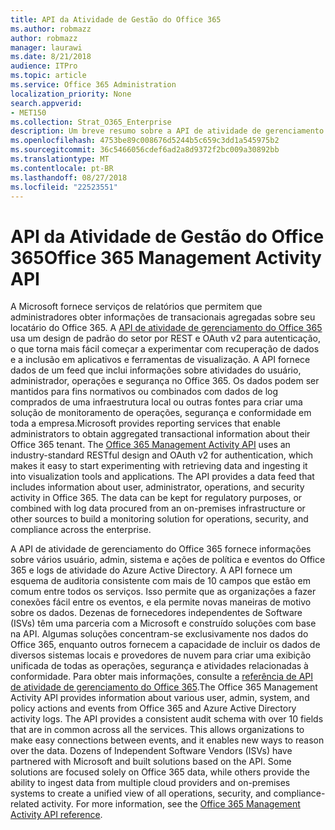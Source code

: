 ```yaml
---
title: API da Atividade de Gestão do Office 365
ms.author: robmazz
author: robmazz
manager: laurawi
ms.date: 8/21/2018
audience: ITPro
ms.topic: article
ms.service: Office 365 Administration
localization_priority: None
search.appverid:
- MET150
ms.collection: Strat_O365_Enterprise
description: Um breve resumo sobre a API de atividade de gerenciamento do Office 365.
ms.openlocfilehash: 4753be89c008676d5244b5c659c3dd1a545975b2
ms.sourcegitcommit: 36c5466056cdef6ad2a8d9372f2bc009a30892bb
ms.translationtype: MT
ms.contentlocale: pt-BR
ms.lasthandoff: 08/27/2018
ms.locfileid: "22523551"
---
```

# <a name="office-365-management-activity-api"></a><span data-ttu-id="80d08-103">API da Atividade de Gestão do Office 365</span><span class="sxs-lookup"><span data-stu-id="80d08-103">Office 365 Management Activity API</span></span>
<span data-ttu-id="80d08-p101">A Microsoft fornece serviços de relatórios que permitem que administradores obter informações de transacionais agregadas sobre seu locatário do Office 365. A [API de atividade de gerenciamento do Office 365](https://docs.microsoft.com/office/office-365-management-api/office-365-management-apis-overview) usa um design de padrão do setor por REST e OAuth v2 para autenticação, o que torna mais fácil começar a experimentar com recuperação de dados e a inclusão em aplicativos e ferramentas de visualização. A API fornece dados de um feed que inclui informações sobre atividades do usuário, administrador, operações e segurança no Office 365. Os dados podem ser mantidos para fins normativos ou combinados com dados de log comprados de uma infraestrutura local ou outras fontes para criar uma solução de monitoramento de operações, segurança e conformidade em toda a empresa.</span><span class="sxs-lookup"><span data-stu-id="80d08-p101">Microsoft provides reporting services that enable administrators to obtain aggregated transactional information about their Office 365 tenant. The [Office 365 Management Activity API](https://docs.microsoft.com/office/office-365-management-api/office-365-management-apis-overview) uses an industry-standard RESTful design and OAuth v2 for authentication, which makes it easy to start experimenting with retrieving data and ingesting it into visualization tools and applications. The API provides a data feed that includes information about user, administrator, operations, and security activity in Office 365. The data can be kept for regulatory purposes, or combined with log data procured from an on-premises infrastructure or other sources to build a monitoring solution for operations, security, and compliance across the enterprise.</span></span>

<span data-ttu-id="80d08-p102">A API de atividade de gerenciamento do Office 365 fornece informações sobre vários usuário, admin, sistema e ações de política e eventos do Office 365 e logs de atividade do Azure Active Directory. A API fornece um esquema de auditoria consistente com mais de 10 campos que estão em comum entre todos os serviços. Isso permite que as organizações a fazer conexões fácil entre os eventos, e ela permite novas maneiras de motivo sobre os dados. Dezenas de fornecedores independentes de Software (ISVs) têm uma parceria com a Microsoft e construído soluções com base na API. Algumas soluções concentram-se exclusivamente nos dados do Office 365, enquanto outros fornecem a capacidade de incluir os dados de diversos sistemas locais e provedores de nuvem para criar uma exibição unificada de todas as operações, segurança e atividades relacionadas à conformidade. Para obter mais informações, consulte a [referência de API de atividade de gerenciamento do Office 365](https://docs.microsoft.com/office/office-365-management-api/office-365-management-activity-api-reference).</span><span class="sxs-lookup"><span data-stu-id="80d08-p102">The Office 365 Management Activity API provides information about various user, admin, system, and policy actions and events from Office 365 and Azure Active Directory activity logs. The API provides a consistent audit schema with over 10 fields that are in common across all the services. This allows organizations to make easy connections between events, and it enables new ways to reason over the data. Dozens of Independent Software Vendors (ISVs) have partnered with Microsoft and built solutions based on the API. Some solutions are focused solely on Office 365 data, while others provide the ability to ingest data from multiple cloud providers and on-premises systems to create a unified view of all operations, security, and compliance-related activity. For more information, see the [Office 365 Management Activity API reference](https://docs.microsoft.com/office/office-365-management-api/office-365-management-activity-api-reference).</span></span>
